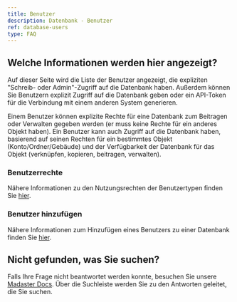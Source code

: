 ```yaml
---
title: Benutzer
description: Datenbank - Benutzer
ref: database-users
type: FAQ
---
```


## Welche Informationen werden hier angezeigt?
Auf dieser Seite wird die Liste der Benutzer angezeigt, die expliziten "Schreib- oder Admin"-Zugriff auf die Datenbank haben. Außerdem können Sie Benutzern explizit Zugriff auf die Datenbank geben oder ein API-Token für die Verbindung mit einem anderen System generieren.

Einem Benutzer können explizite Rechte für eine Datenbank zum Beitragen oder Verwalten gegeben werden (er muss keine Rechte für ein anderes Objekt haben). Ein Benutzer kann auch Zugriff auf die Datenbank haben, basierend auf seinen Rechten für ein bestimmtes Objekt (Konto/Ordner/Gebäude) und der Verfügbarkeit der Datenbank für das Objekt (verknüpfen, kopieren, beitragen, verwalten).

### Benutzerrechte
Nähere Informationen zu den Nutzungsrechten der Benutzertypen finden Sie <a href="/de/de/knowledge-base/users.html" target="_blank">hier</a>.

### Benutzer hinzufügen
Nähere Informationen zum Hinzufügen eines Benutzers zu einer Datenbank finden Sie <a href="/de/de/get-started/create-your-own-databases-with-custom-materials-and-products.html#datenbank-bearbeiten" target="_blank">hier</a>.

## Nicht gefunden, was Sie suchen?
Falls Ihre Frage nicht beantwortet werden konnte, besuchen Sie unsere <a href="/de/de/" target="_blank">Madaster Docs</a>. Über die Suchleiste werden Sie zu den Antworten geleitet, die Sie suchen. 